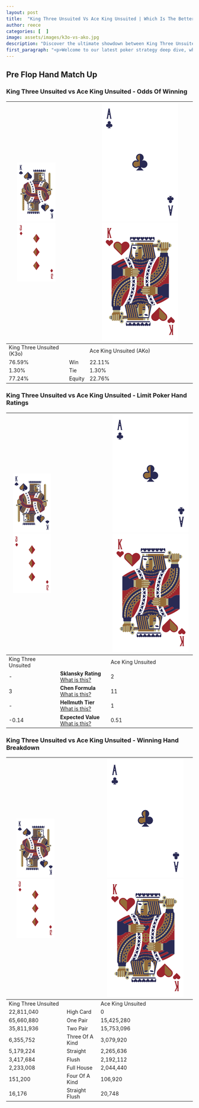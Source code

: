 ```yaml
---
layout: post
title:  "King Three Unsuited Vs Ace King Unsuited | Which Is The Better Hand In Poker? A Complete Guide"
author: reece
categories: [  ]
image: assets/images/k3o-vs-ako.jpg
description: "Discover the ultimate showdown between King Three Unsuited and Ace King Unsuited in poker! Uncover the odds, strategies, and scenarios where one hand triumphs over the other. Get ready to up your poker game with this thrilling analysis."
first_paragraph: "<p>Welcome to our latest poker strategy deep dive, where we're pitting two distinct hands against each other in a high-stakes showdown: King Three Unsuited vs Ace King Unsuited.</p><p>In the dynamic world of poker, every decision counts, and knowing which hand holds the upper hand is key to your success at the table.</p><p>In this article, we'll dissect these two hands, explore the scenarios where one dominates the other, and equip you with the knowledge to make strategic choices that can tip the odds in your favor.</p><p>Get ready to unravel the intriguing dynamics of these poker hands and elevate your game to new heights.</p>"
---
```




[comment]: # (sp0)

## Pre Flop Hand Match Up

<div class="table hand-ratings" markdown="1"> 



### King Three Unsuited vs Ace King Unsuited - Odds Of Winning


    
| ![image info](assets/images/hand1/K.png) ![image info](assets/images/hand1/3o.png) |  | ![image info](assets/images/hand2/A.png) ![image info](assets/images/hand2/Ko.png) |
| -------- | -------- | -------- |
| King Three Unsuited (K3o) |  | Ace King Unsuited (AKo) |
| 76.59% | Win | 22.11% |
| 1.30% | Tie | 1.30% |
| 77.24% | Equity | 22.76% |




[comment]: # (sp1)



### King Three Unsuited vs Ace King Unsuited - Limit Poker Hand Ratings


    
| ![image info](assets/images/hand1/K.png) ![image info](assets/images/hand1/3o.png) |  | ![image info](assets/images/hand2/A.png) ![image info](assets/images/hand2/Ko.png) |
| -------- | -------- | -------- |
| King Three Unsuited |  | Ace King Unsuited |
| - | **Sklansky Rating** [What is this?](/sklansky-rating-explained) | 2 |
| 3 | **Chen Formula** [What is this?](/chen-formula-explained) | 11 |
| - | **Hellmuth Tier** [What is this?](/Hellmuth-tier-explained) | 1 |
| -0.14 | **Expected Value** [What is this?](/expected-value-explained) | 0.51 |




[comment]: # (sp2)



### King Three Unsuited vs Ace King Unsuited - Winning Hand Breakdown


    
| ![image info](assets/images/hand1/K.png) ![image info](assets/images/hand1/3o.png) |  | ![image info](assets/images/hand2/A.png) ![image info](assets/images/hand2/Ko.png) |
| -------- | -------- | -------- |
| King Three Unsuited |  | Ace King Unsuited |
| 22,811,040 | High Card | 0 |
| 65,660,880 | One Pair | 15,425,280 |
| 35,811,936 | Two Pair | 15,753,096 |
| 6,355,752 | Three Of A Kind | 3,079,920 |
| 5,179,224 | Straight | 2,265,636 |
| 3,417,684 | Flush | 2,192,112 |
| 2,233,008 | Full House | 2,044,440 |
| 151,200 | Four Of A Kind | 106,920 |
| 16,176 | Straight Flush | 20,748 |




[comment]: # (sp3)



</div>

[comment]: # (sp4)



[comment]: # (sp5)

